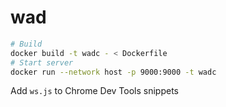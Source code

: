 # wad

```sh
# Build
docker build -t wadc - < Dockerfile
# Start server
docker run --network host -p 9000:9000 -t wadc
```

Add `ws.js` to Chrome Dev Tools snippets
